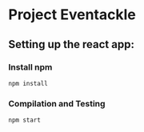 # Project Eventackle


## Setting up the react app:

### Install npm
```
npm install
```

### Compilation and Testing
```
npm start 
```
